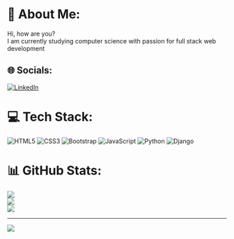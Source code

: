 # 💫 About Me:
Hi, how are you?<br>I am currently studying computer science with passion for full stack web development


## 🌐 Socials:
[![LinkedIn](https://img.shields.io/badge/LinkedIn-%230077B5.svg?logo=linkedin&logoColor=white)](https://linkedin.com/in/kirubel-esayas-b72b84206) 

# 💻 Tech Stack:
![HTML5](https://img.shields.io/badge/html5-%23E34F26.svg?style=for-the-badge&logo=html5&logoColor=white) ![CSS3](https://img.shields.io/badge/css3-%231572B6.svg?style=for-the-badge&logo=css3&logoColor=white) ![Bootstrap](https://img.shields.io/badge/bootstrap-%23563D7C.svg?style=for-the-badge&logo=bootstrap&logoColor=white) ![JavaScript](https://img.shields.io/badge/javascript-%23323330.svg?style=for-the-badge&logo=javascript&logoColor=%23F7DF1E) ![Python](https://img.shields.io/badge/python-3670A0?style=for-the-badge&logo=python&logoColor=ffdd54) ![Django](https://img.shields.io/badge/django-%23092E20.svg?style=for-the-badge&logo=django&logoColor=white)
# 📊 GitHub Stats:
![](https://github-readme-stats.vercel.app/api?username=Kirubel321&theme=dark&hide_border=false&include_all_commits=true&count_private=false)<br/>
![](https://github-readme-streak-stats.herokuapp.com/?user=Kirubel321&theme=dark&hide_border=false)<br/>
![](https://github-readme-stats.vercel.app/api/top-langs/?username=Kirubel321&theme=dark&hide_border=false&include_all_commits=true&count_private=false&layout=compact)

---
[![](https://visitcount.itsvg.in/api?id=Kirubel321&icon=0&color=0)](https://visitcount.itsvg.in)

<!-- Proudly created with GPRM ( https://gprm.itsvg.in ) -->
